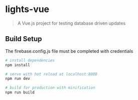 # lights-vue

> A Vue.js project for testing database driven updates


## Build Setup

The firebase.config.js file must be completed with credentials

``` bash
# install dependencies
npm install

# serve with hot reload at localhost:8080
npm run dev

# build for production with minification
npm run build
```
